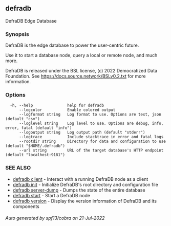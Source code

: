 ## defradb

DefraDB Edge Database

### Synopsis

DefraDB is the edge database to power the user-centric future.

Use it to start a database node, query a local or remote node, and much more.

DefraDB is released under the BSL license, (c) 2022 Democratized Data Foundation.
See https://docs.source.network/BSLv0.2.txt for more information.


### Options

```
  -h, --help               help for defradb
      --logcolor           Enable colored output
      --logformat string   Log format to use. Options are text, json (default "csv")
      --loglevel string    Log level to use. Options are debug, info, error, fatal (default "info")
      --logoutput string   Log output path (default "stderr")
      --logtrace           Include stacktrace in error and fatal logs
      --rootdir string     Directory for data and configuration to use (default "$HOME/.defradb")
      --url string         URL of the target database's HTTP endpoint (default "localhost:9181")
```

### SEE ALSO

* [defradb client](defradb_client.md)	 - Interact with a running DefraDB node as a client
* [defradb init](defradb_init.md)	 - Initialize DefraDB's root directory and configuration file
* [defradb server-dump](defradb_server-dump.md)	 - Dumps the state of the entire database
* [defradb start](defradb_start.md)	 - Start a DefraDB node 
* [defradb version](defradb_version.md)	 - Display the version information of DefraDB and its components

###### Auto generated by spf13/cobra on 21-Jul-2022
